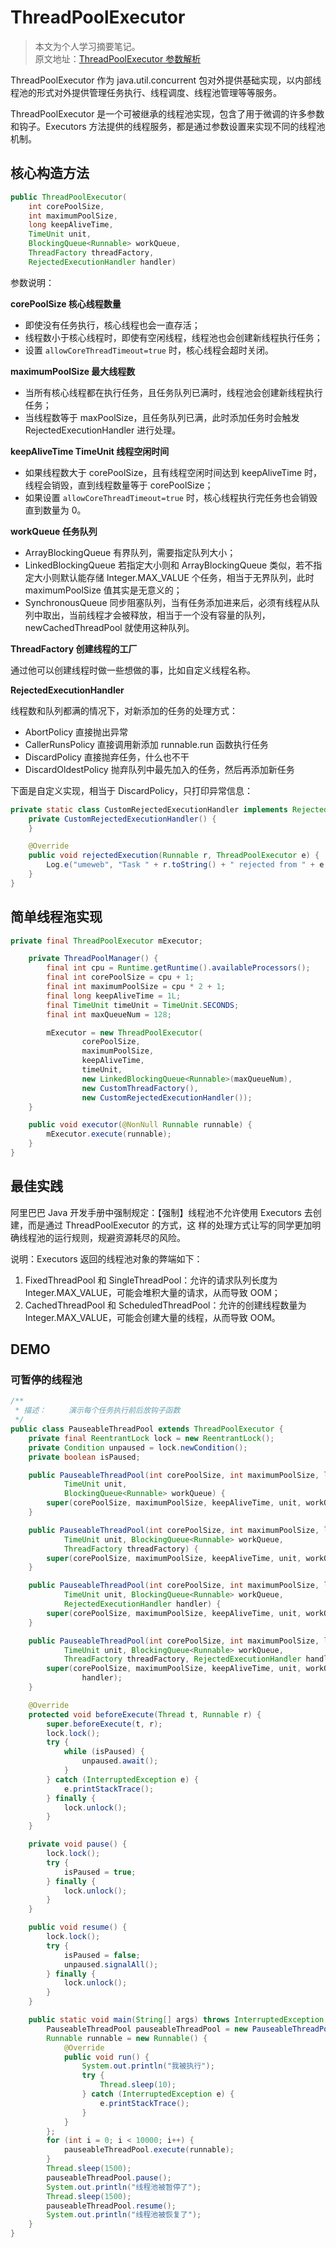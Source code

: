 # ThreadPoolExecutor

> 本文为个人学习摘要笔记。  
> 原文地址：[ThreadPoolExecutor 参数解析](https://juejin.im/post/6844903554986049543)

ThreadPoolExecutor 作为 java.util.concurrent 包对外提供基础实现，以内部线程池的形式对外提供管理任务执行、线程调度、线程池管理等等服务。

ThreadPoolExecutor 是一个可被继承的线程池实现，包含了用于微调的许多参数和钩子。Executors 方法提供的线程服务，都是通过参数设置来实现不同的线程池机制。

## 核心构造方法

```java
public ThreadPoolExecutor(
    int corePoolSize,
    int maximumPoolSize,
    long keepAliveTime,
    TimeUnit unit,
    BlockingQueue<Runnable> workQueue,
    ThreadFactory threadFactory,
    RejectedExecutionHandler handler)
```

参数说明：

**corePoolSize 核心线程数量**

- 即使没有任务执行，核心线程也会一直存活；
- 线程数小于核心线程时，即使有空闲线程，线程池也会创建新线程执行任务；
- 设置 `allowCoreThreadTimeout=true` 时，核心线程会超时关闭。

**maximumPoolSize 最大线程数**

- 当所有核心线程都在执行任务，且任务队列已满时，线程池会创建新线程执行任务；
- 当线程数等于 maxPoolSize，且任务队列已满，此时添加任务时会触发 RejectedExecutionHandler 进行处理。

**keepAliveTime TimeUnit 线程空闲时间**

- 如果线程数大于 corePoolSize，且有线程空闲时间达到 keepAliveTime 时，线程会销毁，直到线程数量等于 corePoolSize；
- 如果设置 `allowCoreThreadTimeout=true` 时，核心线程执行完任务也会销毁直到数量为 0。

**workQueue 任务队列**

- ArrayBlockingQueue 有界队列，需要指定队列大小；
- LinkedBlockingQueue 若指定大小则和 ArrayBlockingQueue 类似，若不指定大小则默认能存储 Integer.MAX_VALUE 个任务，相当于无界队列，此时 maximumPoolSize 值其实是无意义的；
- SynchronousQueue 同步阻塞队列，当有任务添加进来后，必须有线程从队列中取出，当前线程才会被释放，相当于一个没有容量的队列，newCachedThreadPool 就使用这种队列。

**ThreadFactory 创建线程的工厂**

通过他可以创建线程时做一些想做的事，比如自定义线程名称。

**RejectedExecutionHandler**

线程数和队列都满的情况下，对新添加的任务的处理方式：

- AbortPolicy 直接抛出异常
- CallerRunsPolicy 直接调用新添加 runnable.run 函数执行任务
- DiscardPolicy 直接抛弃任务，什么也不干
- DiscardOldestPolicy 抛弃队列中最先加入的任务，然后再添加新任务

下面是自定义实现，相当于 DiscardPolicy，只打印异常信息：

```java
private static class CustomRejectedExecutionHandler implements RejectedExecutionHandler {
    private CustomRejectedExecutionHandler() {
    }

    @Override
    public void rejectedExecution(Runnable r, ThreadPoolExecutor e) {
        Log.e("umeweb", "Task " + r.toString() + " rejected from " + e.toString());
    }
}
```

## 简单线程沲实现

```java
private final ThreadPoolExecutor mExecutor;

    private ThreadPoolManager() {
        final int cpu = Runtime.getRuntime().availableProcessors();
        final int corePoolSize = cpu + 1;
        final int maximumPoolSize = cpu * 2 + 1;
        final long keepAliveTime = 1L;
        final TimeUnit timeUnit = TimeUnit.SECONDS;
        final int maxQueueNum = 128;

        mExecutor = new ThreadPoolExecutor(
                corePoolSize,
                maximumPoolSize,
                keepAliveTime,
                timeUnit,
                new LinkedBlockingQueue<Runnable>(maxQueueNum),
                new CustomThreadFactory(),
                new CustomRejectedExecutionHandler());
    }

    public void executor(@NonNull Runnable runnable) {
        mExecutor.execute(runnable);
    }
}
```

## 最佳实践

阿里巴巴 Java 开发手册中强制规定：【强制】线程池不允许使用 Executors 去创建，而是通过 ThreadPoolExecutor 的方式，这
样的处理方式让写的同学更加明确线程池的运行规则，规避资源耗尽的风险。

说明：Executors 返回的线程池对象的弊端如下：

1. FixedThreadPool 和 SingleThreadPool：允许的请求队列长度为 Integer.MAX_VALUE，可能会堆积大量的请求，从而导致 OOM；
2. CachedThreadPool 和 ScheduledThreadPool：允许的创建线程数量为 Integer.MAX_VALUE，可能会创建大量的线程，从而导致 OOM。

## DEMO

### 可暂停的线程池

```java
/**
 * 描述：     演示每个任务执行前后放钩子函数
 */
public class PauseableThreadPool extends ThreadPoolExecutor {
    private final ReentrantLock lock = new ReentrantLock();
    private Condition unpaused = lock.newCondition();
    private boolean isPaused;

    public PauseableThreadPool(int corePoolSize, int maximumPoolSize, long keepAliveTime,
            TimeUnit unit,
            BlockingQueue<Runnable> workQueue) {
        super(corePoolSize, maximumPoolSize, keepAliveTime, unit, workQueue);
    }

    public PauseableThreadPool(int corePoolSize, int maximumPoolSize, long keepAliveTime,
            TimeUnit unit, BlockingQueue<Runnable> workQueue,
            ThreadFactory threadFactory) {
        super(corePoolSize, maximumPoolSize, keepAliveTime, unit, workQueue, threadFactory);
    }

    public PauseableThreadPool(int corePoolSize, int maximumPoolSize, long keepAliveTime,
            TimeUnit unit, BlockingQueue<Runnable> workQueue,
            RejectedExecutionHandler handler) {
        super(corePoolSize, maximumPoolSize, keepAliveTime, unit, workQueue, handler);
    }

    public PauseableThreadPool(int corePoolSize, int maximumPoolSize, long keepAliveTime,
            TimeUnit unit, BlockingQueue<Runnable> workQueue,
            ThreadFactory threadFactory, RejectedExecutionHandler handler) {
        super(corePoolSize, maximumPoolSize, keepAliveTime, unit, workQueue, threadFactory,
                handler);
    }

    @Override
    protected void beforeExecute(Thread t, Runnable r) {
        super.beforeExecute(t, r);
        lock.lock();
        try {
            while (isPaused) {
                unpaused.await();
            }
        } catch (InterruptedException e) {
            e.printStackTrace();
        } finally {
            lock.unlock();
        }
    }

    private void pause() {
        lock.lock();
        try {
            isPaused = true;
        } finally {
            lock.unlock();
        }
    }

    public void resume() {
        lock.lock();
        try {
            isPaused = false;
            unpaused.signalAll();
        } finally {
            lock.unlock();
        }
    }

    public static void main(String[] args) throws InterruptedException {
        PauseableThreadPool pauseableThreadPool = new PauseableThreadPool(10, 20, 10l, TimeUnit.SECONDS, new LinkedBlockingQueue<>());
        Runnable runnable = new Runnable() {
            @Override
            public void run() {
                System.out.println("我被执行");
                try {
                    Thread.sleep(10);
                } catch (InterruptedException e) {
                    e.printStackTrace();
                }
            }
        };
        for (int i = 0; i < 10000; i++) {
            pauseableThreadPool.execute(runnable);
        }
        Thread.sleep(1500);
        pauseableThreadPool.pause();
        System.out.println("线程池被暂停了");
        Thread.sleep(1500);
        pauseableThreadPool.resume();
        System.out.println("线程池被恢复了");
    }
}
```
